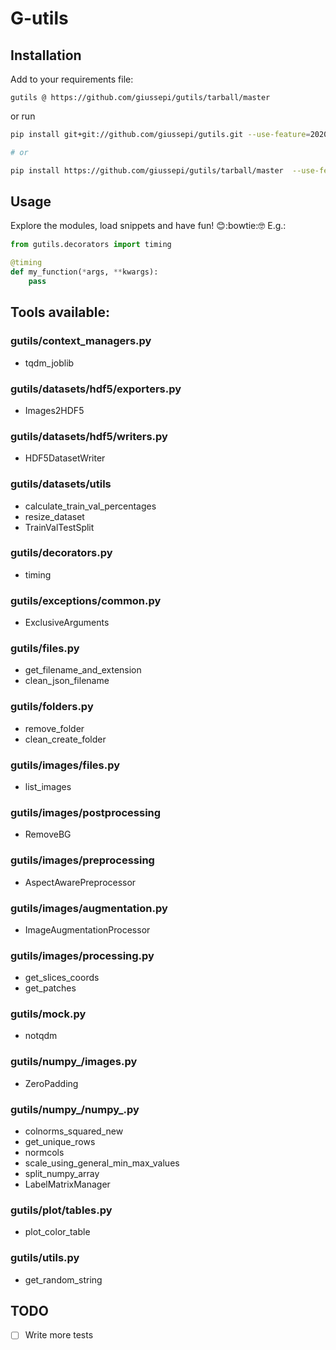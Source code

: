 # G-utils

## Installation

Add to your requirements file:

`gutils @ https://github.com/giussepi/gutils/tarball/master`

or run

```bash
pip install git+git://github.com/giussepi/gutils.git --use-feature=2020-resolver --no-cache-dir

# or

pip install https://github.com/giussepi/gutils/tarball/master  --use-feature=2020-resolver --no-cache-dir
```

## Usage

Explore the modules, load snippets and have fun! :blush::bowtie::nerd_face: E.g.:


```python
from gutils.decorators import timing

@timing
def my_function(*args, **kwargs):
    pass
```


## Tools available:
### gutils/context_managers.py
- tqdm_joblib

### gutils/datasets/hdf5/exporters.py
- Images2HDF5

### gutils/datasets/hdf5/writers.py
- HDF5DatasetWriter

### gutils/datasets/utils
- calculate_train_val_percentages
- resize_dataset
- TrainValTestSplit

### gutils/decorators.py
- timing

### gutils/exceptions/common.py
- ExclusiveArguments

### gutils/files.py
- get_filename_and_extension
- clean_json_filename

### gutils/folders.py
- remove_folder
- clean_create_folder

### gutils/images/files.py
- list_images

### gutils/images/postprocessing
- RemoveBG

### gutils/images/preprocessing
- AspectAwarePreprocessor

### gutils/images/augmentation.py
- ImageAugmentationProcessor

### gutils/images/processing.py
- get_slices_coords
- get_patches

### gutils/mock.py
- notqdm

### gutils/numpy_/images.py
- ZeroPadding

### gutils/numpy_/numpy_.py
- colnorms_squared_new
- get_unique_rows
- normcols
- scale_using_general_min_max_values
- split_numpy_array
- LabelMatrixManager

### gutils/plot/tables.py
- plot_color_table

### gutils/utils.py
- get_random_string


## TODO
- [ ] Write more tests
